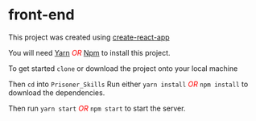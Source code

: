 # front-end   

 This project was created using <a href="https://create-react-app.dev/docs/getting-started">create-react-app</a> 


 <span>You will need <a href="https://yarnpkg.com">Yarn</a>   <em style="color:red">OR</em>   <a href="https://www.npmjs.com/get-npm">Npm</a> to install this project.</span> 


<span>To get started  `clone` or download the project onto your local machine</span>

Then `cd` into `Prisoner_Skills` <span>Run either `yarn install` <em style="color:red">OR</em> `npm install` to download the dependencies.</span> 

Then run `yarn start` <em style="color:red">OR</em> `npm start` to start the server.

#